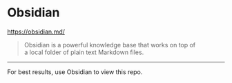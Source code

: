 # Obsidian
https://obsidian.md/
> Obsidian is a powerful knowledge base that works on top of  
a local folder of plain text Markdown files.

---

For best results, use Obsidian to view this repo.